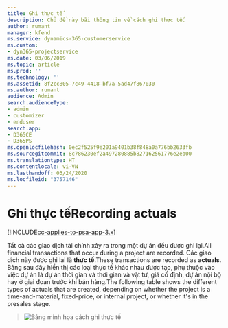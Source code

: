 ```yaml
---
title: Ghi thực tế
description: Chủ đề này bãi thông tin về cách ghi thực tế.
author: rumant
manager: kfend
ms.service: dynamics-365-customerservice
ms.custom:
- dyn365-projectservice
ms.date: 03/06/2019
ms.topic: article
ms.prod: ''
ms.technology: ''
ms.assetid: 8f2cc805-7c49-4418-bf7a-5ad47f867030
ms.author: rumant
audience: Admin
search.audienceType:
- admin
- customizer
- enduser
search.app:
- D365CE
- D365PS
ms.openlocfilehash: 0ec2f525f9e201a9401b38f848a0a776bb2633fb
ms.sourcegitcommit: 8c786230ef2a497280885b827162561776e2eb00
ms.translationtype: HT
ms.contentlocale: vi-VN
ms.lasthandoff: 03/24/2020
ms.locfileid: "3757146"
---
```

# <a name="recording-actuals"></a><span data-ttu-id="ab384-103">Ghi thực tế</span><span class="sxs-lookup"><span data-stu-id="ab384-103">Recording actuals</span></span> 

[!INCLUDE[cc-applies-to-psa-app-3.x](../includes/cc-applies-to-psa-app-3x.md)]

<span data-ttu-id="ab384-104">Tất cả các giao dịch tài chính xảy ra trong một dự án đều được ghi lại.</span><span class="sxs-lookup"><span data-stu-id="ab384-104">All financial transactions that occur during a project are recorded.</span></span> <span data-ttu-id="ab384-105">Các giao dịch này được ghi lại là **thực tế**.</span><span class="sxs-lookup"><span data-stu-id="ab384-105">These transactions are recorded as **actuals**.</span></span> <span data-ttu-id="ab384-106">Bảng sau đây hiển thị các loại thực tế khác nhau được tạo, phụ thuộc vào việc dự án là dự án thời gian và thời gian và vật tư, giá cố định, dự án nội bộ hay ở giai đoạn trước khi bán hàng.</span><span class="sxs-lookup"><span data-stu-id="ab384-106">The following table shows the different types of actuals that are created, depending on whether the project is a time-and-material, fixed-price, or internal project, or whether it's in the presales stage.</span></span>

> ![Bảng minh họa cách ghi thực tế](media/advanced-table2.png)
